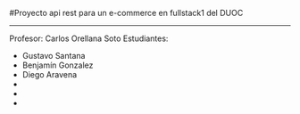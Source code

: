#Proyecto api rest para un e-commerce en fullstack1 del DUOC

---

Profesor: Carlos Orellana Soto
Estudiantes:
 - Gustavo Santana
 - Benjamín Gonzalez 
 - Diego Aravena
 -
 -
 -